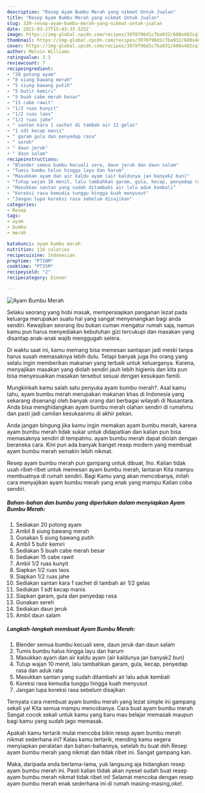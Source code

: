 ```yaml
---
description: "Resep Ayam Bumbu Merah yang nikmat Untuk Jualan"
title: "Resep Ayam Bumbu Merah yang nikmat Untuk Jualan"
slug: 329-resep-ayam-bumbu-merah-yang-nikmat-untuk-jualan
date: 2021-03-27T15:43:33.525Z
image: https://img-global.cpcdn.com/recipes/3978f96d1c7ba932/680x482cq70/ayam-bumbu-merah-foto-resep-utama.jpg
thumbnail: https://img-global.cpcdn.com/recipes/3978f96d1c7ba932/680x482cq70/ayam-bumbu-merah-foto-resep-utama.jpg
cover: https://img-global.cpcdn.com/recipes/3978f96d1c7ba932/680x482cq70/ayam-bumbu-merah-foto-resep-utama.jpg
author: Melvin Williams
ratingvalue: 3.3
reviewcount: 7
recipeingredient:
- "20 potong ayam"
- "8 siung bawang merah"
- "5 siung bawang putih"
- "5 butir kemiri"
- "5 buah cabe merah besar"
- "15 cabe rawit"
- "1/2 ruas kunyit"
- "1/2 ruas laos"
- "1/2 ruas jahe"
- " santan kara 1 sachet di tambah air 12 gelas"
- "1 sdt kecap manis"
- " garam gula dan penyedap rasa"
- " sereh"
- " daun jeruk"
- " daun salam"
recipeinstructions:
- "Blender semua bumbu kecuali sere, daun jeruk dan daun salam"
- "Tumis bumbu halus hingga layu dan harum"
- "Masukkan ayam dan air kaldu ayam (air kaldunya jan banyak2 bun)"
- "Tutup wajan 10 menit, lalu tambahkan garam, gula, kecap, penyedap rasa dan aduk rata"
- "Masukkan santan yang sudah ditambahi air lalu aduk kembali"
- "Koreksi rasa kemudia tunggu hingga kuah menyusut"
- "Jangan lupa koreksi rasa sebelum disajikan"
categories:
- Resep
tags:
- ayam
- bumbu
- merah

katakunci: ayam bumbu merah 
nutrition: 116 calories
recipecuisine: Indonesian
preptime: "PT20M"
cooktime: "PT35M"
recipeyield: "2"
recipecategory: Dinner

---
```



![Ayam Bumbu Merah](https://img-global.cpcdn.com/recipes/3978f96d1c7ba932/680x482cq70/ayam-bumbu-merah-foto-resep-utama.jpg)

Selaku seorang yang hobi masak, mempersiapkan panganan lezat pada keluarga merupakan suatu hal yang sangat menyenangkan bagi anda sendiri. Kewajiban seorang ibu bukan cuman mengatur rumah saja, namun kamu pun harus menyediakan kebutuhan gizi tercukupi dan masakan yang disantap anak-anak wajib menggugah selera.

Di waktu  saat ini, kamu memang bisa memesan santapan jadi meski tanpa harus susah memasaknya lebih dulu. Tetapi banyak juga lho orang yang selalu ingin memberikan makanan yang terbaik untuk keluarganya. Karena, menyajikan masakan yang diolah sendiri jauh lebih higienis dan kita pun bisa menyesuaikan masakan tersebut sesuai dengan kesukaan famili. 



Mungkinkah kamu salah satu penyuka ayam bumbu merah?. Asal kamu tahu, ayam bumbu merah merupakan makanan khas di Indonesia yang sekarang disenangi oleh banyak orang dari berbagai wilayah di Nusantara. Anda bisa menghidangkan ayam bumbu merah olahan sendiri di rumahmu dan pasti jadi camilan kesukaanmu di akhir pekan.

Anda jangan bingung jika kamu ingin memakan ayam bumbu merah, karena ayam bumbu merah tidak sukar untuk didapatkan dan kalian pun bisa memasaknya sendiri di tempatmu. ayam bumbu merah dapat diolah dengan beraneka cara. Kini pun ada banyak banget resep modern yang membuat ayam bumbu merah semakin lebih nikmat.

Resep ayam bumbu merah pun gampang untuk dibuat, lho. Kalian tidak usah ribet-ribet untuk memesan ayam bumbu merah, lantaran Kita mampu membuatnya di rumah sendiri. Bagi Kamu yang akan mencobanya, inilah cara menyajikan ayam bumbu merah yang enak yang mampu Kalian coba sendiri.

<!--inarticleads1-->

##### Bahan-bahan dan bumbu yang diperlukan dalam menyiapkan Ayam Bumbu Merah:

1. Sediakan 20 potong ayam
1. Ambil 8 siung bawang merah
1. Gunakan 5 siung bawang putih
1. Ambil 5 butir kemiri
1. Sediakan 5 buah cabe merah besar
1. Sediakan 15 cabe rawit
1. Ambil 1/2 ruas kunyit
1. Siapkan 1/2 ruas laos
1. Siapkan 1/2 ruas jahe
1. Sediakan  santan kara 1 sachet di tambah air 1/2 gelas
1. Sediakan 1 sdt kecap manis
1. Siapkan  garam, gula dan penyedap rasa
1. Gunakan  sereh
1. Sediakan  daun jeruk
1. Ambil  daun salam




<!--inarticleads2-->

##### Langkah-langkah membuat Ayam Bumbu Merah:

1. Blender semua bumbu kecuali sere, daun jeruk dan daun salam
1. Tumis bumbu halus hingga layu dan harum
1. Masukkan ayam dan air kaldu ayam (air kaldunya jan banyak2 bun)
1. Tutup wajan 10 menit, lalu tambahkan garam, gula, kecap, penyedap rasa dan aduk rata
1. Masukkan santan yang sudah ditambahi air lalu aduk kembali
1. Koreksi rasa kemudia tunggu hingga kuah menyusut
1. Jangan lupa koreksi rasa sebelum disajikan




Ternyata cara membuat ayam bumbu merah yang lezat simple ini gampang sekali ya! Kita semua mampu mencobanya. Cara buat ayam bumbu merah Sangat cocok sekali untuk kamu yang baru mau belajar memasak maupun bagi kamu yang sudah jago memasak.

Apakah kamu tertarik mulai mencoba bikin resep ayam bumbu merah nikmat sederhana ini? Kalau kamu tertarik, mending kamu segera menyiapkan peralatan dan bahan-bahannya, setelah itu buat deh Resep ayam bumbu merah yang nikmat dan tidak ribet ini. Sangat gampang kan. 

Maka, daripada anda berlama-lama, yuk langsung aja hidangkan resep ayam bumbu merah ini. Pasti kalian tiidak akan nyesel sudah buat resep ayam bumbu merah nikmat tidak ribet ini! Selamat mencoba dengan resep ayam bumbu merah enak sederhana ini di rumah masing-masing,oke!.

